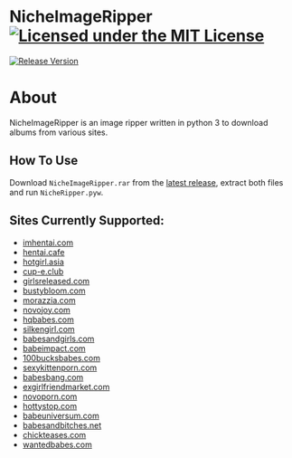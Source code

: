 # NicheImageRipper [![Licensed under the MIT License](https://img.shields.io/badge/License-MIT-blue.svg)](https://github.com/Exiua/NicheImageRipper/blob/main/LICENSE)
[![Release Version](https://img.shields.io/github/v/release/Exiua/NicheImageRipper)](https://github.com/Exiua/NicheImageRipper/releases)

# About

NicheImageRipper is an image ripper written in python 3 to download albums from various sites.

## How To Use

Download `NicheImageRipper.rar` from the [latest release](https://github.com/Exiua/NicheImageRipper/releases), extract both files and run `NicheRipper.pyw`.

## Sites Currently Supported:

- [imhentai.com](https://imhentai.com/)
- [hentai.cafe](https://hentai.cafe)
- [hotgirl.asia](https://hotgirl.asia/)
- [cup-e.club](https://www.cup-e.club/)
- [girlsreleased.com](https://girlsreleased.com/)
- [bustybloom.com](https://bustybloom.com/)
- [morazzia.com](https://morazzia.com/)
- [novojoy.com](https://novojoy.com/)
- [hqbabes.com](https://www.hqbabes.com/)
- [silkengirl.com](https://www.silkengirl.com/)
- [babesandgirls.com](https://www.babesandgirls.com/)
- [babeimpact.com](https://www.babeimpact.com/)
- [100bucksbabes.com](https://www.100bucksbabes.com/)
- [sexykittenporn.com](https://www.sexykittenporn.com/)
- [babesbang.com](https://www.babesbang.com/)
- [exgirlfriendmarket.com](https://www.exgirlfriendmarket.com/)
- [novoporn.com](https://www.novoporn.com/)
- [hottystop.com](https://www.hottystop.com/)
- [babeuniversum.com](https://www.babeuniversum.com/)
- [babesandbitches.net](https://www.babesandbitches.net/)
- [chickteases.com](https://www.chickteases.com/)
- [wantedbabes.com](https://www.wantedbabes.com/)

